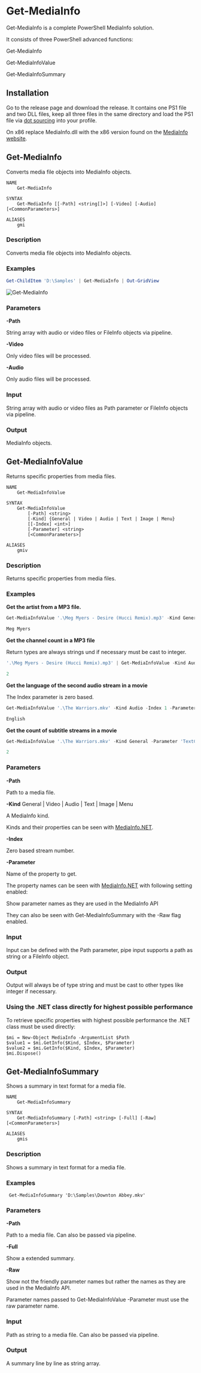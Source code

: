 # Get-MediaInfo

Get-MediaInfo is a complete PowerShell MediaInfo solution.

It consists of three PowerShell advanced functions:

Get-MediaInfo

Get-MediaInfoValue

Get-MediaInfoSummary

## Installation

Go to the release page and download the release. It contains one PS1 file and two DLL files, keep all three files in the same directory and load the PS1 file via [dot sourcing](https://docs.microsoft.com/en-us/powershell/module/microsoft.powershell.core/about/about_scripts?view=powershell-7#script-scope-and-dot-sourcing) into your profile.

On x86 replace MediaInfo.dll with the x86 version found on the [MediaInfo website](https://mediaarea.net/en/MediaInfo).

## Get-MediaInfo

Converts media file objects into MediaInfo objects.

```
NAME
    Get-MediaInfo

SYNTAX
    Get-MediaInfo [[-Path] <string[]>] [-Video] [-Audio]  [<CommonParameters>]

ALIASES
    gmi
```

### Description

Converts media file objects into MediaInfo objects.

### Examples

```PowerShell
Get-ChildItem 'D:\Samples' | Get-MediaInfo | Out-GridView
```

![Get-MediaInfo](Get-MediaInfo.png)

### Parameters

**-Path**

String array with audio or video files or FileInfo objects via pipeline.

**-Video**

Only video files will be processed.

**-Audio**

Only audio files will be processed.

### Input

String array with audio or video files as Path parameter or FileInfo objects via pipeline.

### Output

MediaInfo objects.

## Get-MediaInfoValue

Returns specific properties from media files.

```
NAME
    Get-MediaInfoValue

SYNTAX
    Get-MediaInfoValue
        [-Path] <string>
        [-Kind] {General | Video | Audio | Text | Image | Menu}
        [[-Index] <int>]
        [-Parameter] <string>
        [<CommonParameters>]

ALIASES
    gmiv
```

### Description

Returns specific properties from media files.

### Examples

**Get the artist from a MP3 file.**

```PowerShell
Get-MediaInfoValue '.\Meg Myers - Desire (Hucci Remix).mp3' -Kind General -Parameter Performer

Meg Myers
```

**Get the channel count in a MP3 file** 

Return types are always strings und if necessary must be cast to integer.

```PowerShell
'.\Meg Myers - Desire (Hucci Remix).mp3' | Get-MediaInfoValue -Kind Audio -Parameter 'Channel(s)'

2
```

**Get the language of the second audio stream in a movie**

The Index parameter is zero based.

```PowerShell
Get-MediaInfoValue '.\The Warriors.mkv' -Kind Audio -Index 1 -Parameter 'Language/String'

English
```

**Get the count of subtitle streams in a movie**

```PowerShell
Get-MediaInfoValue '.\The Warriors.mkv' -Kind General -Parameter 'TextCount'

2
```

### Parameters

**-Path**

Path to a media file.

**-Kind** General | Video | Audio | Text | Image | Menu

A MediaInfo kind.

Kinds and their properties can be seen with [MediaInfo.NET](https://github.com/stax76/MediaInfo.NET).

**-Index**

Zero based stream number.

**-Parameter**

Name of the property to get.

The property names can be seen with [MediaInfo.NET](https://github.com/stax76/MediaInfo.NET) with following setting enabled:

Show parameter names as they are used in the MediaInfo API

They can also be seen with Get-MediaInfoSummary with the -Raw flag enabled.

### Input

Input can be defined with the Path parameter, pipe input supports a path as string or a FileInfo object.

### Output

Output will always be of type string and must be cast to other types like integer if necessary.

### Using the .NET class directly for highest possible performance

To retrieve specific properties with highest possible performance the .NET class must be used directly:

```
$mi = New-Object MediaInfo -ArgumentList $Path
$value1 = $mi.GetInfo($Kind, $Index, $Parameter)
$value2 = $mi.GetInfo($Kind, $Index, $Parameter)
$mi.Dispose()
```

## Get-MediaInfoSummary

Shows a summary in text format for a media file.

```
NAME
    Get-MediaInfoSummary

SYNTAX
    Get-MediaInfoSummary [-Path] <string> [-Full] [-Raw]  [<CommonParameters>]

ALIASES
    gmis
```

### Description

Shows a summary in text format for a media file.

### Examples

```
 Get-MediaInfoSummary 'D:\Samples\Downton Abbey.mkv'
```

### Parameters

**-Path**

Path to a media file. Can also be passed via pipeline.

**-Full**

Show a extended summary.

**-Raw**

Show not the friendly parameter names but rather the names as they are used in the MediaInfo API.

Parameter names passed to Get-MediaInfoValue -Parameter must use the raw parameter name.

### Input

Path as string to a media file. Can also be passed via pipeline.

### Output

A summary line by line as string array.